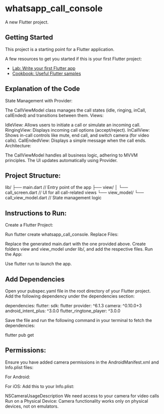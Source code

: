 # whatsapp_call_console

A new Flutter project.

## Getting Started

This project is a starting point for a Flutter application.

A few resources to get you started if this is your first Flutter project:

- [Lab: Write your first Flutter app](https://docs.flutter.dev/get-started/codelab)
- [Cookbook: Useful Flutter samples](https://docs.flutter.dev/cookbook)

## Explanation of the Code
State Management with Provider:

The CallViewModel class manages the call states (idle, ringing, inCall, callEnded) and transitions between them.
Views:

IdleView: Allows users to initiate a call or simulate an incoming call.
RingingView: Displays incoming call options (accept/reject).
InCallView: Shows in-call controls like mute, end call, and switch camera (for video calls).
CallEndedView: Displays a simple message when the call ends.
Architecture:

The CallViewModel handles all business logic, adhering to MVVM principles.
The UI updates automatically using Provider.

## Project Structure:

lib/
├── main.dart              // Entry point of the app
├── view/
│   └── call_screen.dart   // UI for all call-related views
└── view_model/
└── call_view_model.dart // State management logic

## Instructions to Run:
Create a Flutter Project:

Run flutter create whatsapp_call_console.
Replace Files:

Replace the generated main.dart with the one provided above.
Create folders view and view_model under lib/, and add the respective files.
Run the App:

Use flutter run to launch the app.

## Add Dependencies
Open your pubspec.yaml file in the root directory of your Flutter project.
Add the following dependency under the dependencies section:

dependencies:
flutter:
sdk: flutter
provider: ^6.1.3
camera: ^0.10.0+3
android_intent_plus: ^3.0.0
flutter_ringtone_player: ^3.0.0

Save the file and run the following command in your terminal to fetch the dependencies:

flutter pub get

## Permissions:
Ensure you have added camera permissions in the AndroidManifest.xml and Info.plist files:

For Android:

<uses-permission android:name="android.permission.CAMERA"/>

For iOS: Add this to your Info.plist:

<key>NSCameraUsageDescription</key>
<string>We need access to your camera for video calls</string>
Run on a Physical Device:
Camera functionality works only on physical devices, not on emulators.